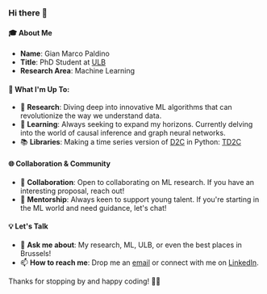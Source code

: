 ### Hi there 👋

#### 🎓 About Me
- **Name**: Gian Marco Paldino
- **Title**: PhD Student at [ULB](https://www.ulb.ac.be/)
- **Research Area**: Machine Learning

#### 🚀 What I'm Up To:
- 🔭 **Research**: Diving deep into innovative ML algorithms that can revolutionize the way we understand data.
- 🌱 **Learning**: Always seeking to expand my horizons. Currently delving into the world of causal inference and graph neural networks.
- 📚 **Libraries**: Making a time series version of [D2C](https://github.com/gbonte/D2C) in Python: [TD2C](https://github.com/gmpal/td2c)

#### 🌐 Collaboration & Community
- 👯 **Collaboration**: Open to collaborating on ML research. If you have an interesting proposal, reach out!
- 🤔 **Mentorship**: Always keen to support young talent. If you're starting in the ML world and need guidance, let's chat!

#### 💡 Let's Talk
- 💬 **Ask me about**: My research, ML, ULB, or even the best places in Brussels!
- 📫 **How to reach me**: Drop me an [email](mailto:gpaldino@ulb.ac.be) or connect with me on [LinkedIn](https://www.linkedin.com/in/gianmarcopaldino/).

<!--
#### 🌟 Fun Tidbits:
- 😄 **Pronouns**: He/Him
- ⚡ **Fun fact**: Every time I hit a research roadblock, I take a short break to make a homemade waffle. It's the Belgian way!
-->

Thanks for stopping by and happy coding! 👨‍💻
